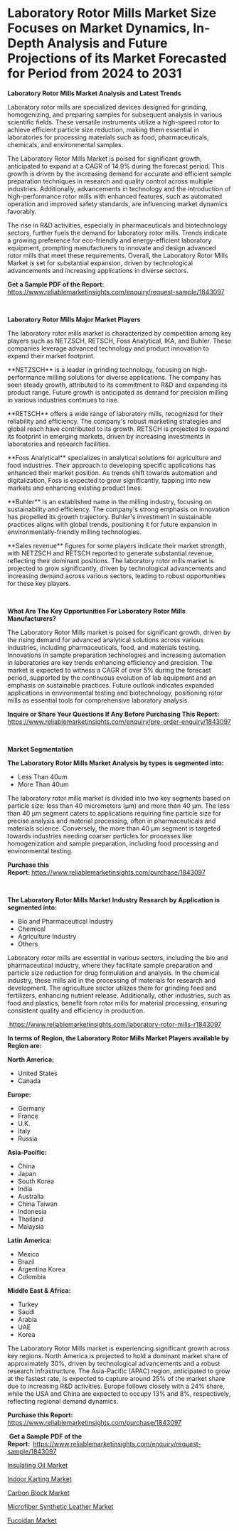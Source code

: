 <p><h1>Laboratory Rotor Mills Market Size Focuses on Market Dynamics, In-Depth Analysis and Future Projections of its Market Forecasted for Period from 2024 to 2031</h1></p><p><strong>Laboratory Rotor Mills Market Analysis and Latest Trends</strong></p>
<p><p>Laboratory rotor mills are specialized devices designed for grinding, homogenizing, and preparing samples for subsequent analysis in various scientific fields. These versatile instruments utilize a high-speed rotor to achieve efficient particle size reduction, making them essential in laboratories for processing materials such as food, pharmaceuticals, chemicals, and environmental samples.</p><p>The Laboratory Rotor Mills Market is poised for significant growth, anticipated to expand at a CAGR of 14.9% during the forecast period. This growth is driven by the increasing demand for accurate and efficient sample preparation techniques in research and quality control across multiple industries. Additionally, advancements in technology and the introduction of high-performance rotor mills with enhanced features, such as automated operation and improved safety standards, are influencing market dynamics favorably.</p><p>The rise in R&D activities, especially in pharmaceuticals and biotechnology sectors, further fuels the demand for laboratory rotor mills. Trends indicate a growing preference for eco-friendly and energy-efficient laboratory equipment, prompting manufacturers to innovate and design advanced rotor mills that meet these requirements. Overall, the Laboratory Rotor Mills Market is set for substantial expansion, driven by technological advancements and increasing applications in diverse sectors.</p></p>
<p><strong>Get a Sample PDF of the Report:&nbsp;</strong> <a href="https://www.reliablemarketinsights.com/enquiry/request-sample/1843097?utm_campaign=1725&utm_medium=2&utm_source=Github&utm_content=ia&utm_term=17102024&utm_id=laboratory-rotor-mills">https://www.reliablemarketinsights.com/enquiry/request-sample/1843097</a></p>
<p>&nbsp;</p>
<p><strong>Laboratory Rotor Mills Major Market Players</strong></p>
<p><p>The laboratory rotor mills market is characterized by competition among key players such as NETZSCH, RETSCH, Foss Analytical, IKA, and Buhler. These companies leverage advanced technology and product innovation to expand their market footprint.</p><p>**NETZSCH** is a leader in grinding technology, focusing on high-performance milling solutions for diverse applications. The company has seen steady growth, attributed to its commitment to R&D and expanding its product range. Future growth is anticipated as demand for precision milling in various industries continues to rise.</p><p>**RETSCH** offers a wide range of laboratory mills, recognized for their reliability and efficiency. The company's robust marketing strategies and global reach have contributed to its growth. RETSCH is projected to expand its footprint in emerging markets, driven by increasing investments in laboratories and research facilities.</p><p>**Foss Analytical** specializes in analytical solutions for agriculture and food industries. Their approach to developing specific applications has enhanced their market position. As trends shift towards automation and digitalization, Foss is expected to grow significantly, tapping into new markets and enhancing existing product lines.</p><p>**Buhler** is an established name in the milling industry, focusing on sustainability and efficiency. The company's strong emphasis on innovation has propelled its growth trajectory. Buhler's investment in sustainable practices aligns with global trends, positioning it for future expansion in environmentally-friendly milling technologies.</p><p>**Sales revenue** figures for some players indicate their market strength, with NETZSCH and RETSCH reported to generate substantial revenue, reflecting their dominant positions. The laboratory rotor mills market is projected to grow significantly, driven by technological advancements and increasing demand across various sectors, leading to robust opportunities for these key players.</p></p>
<p>&nbsp;</p>
<p><strong>What Are The Key Opportunities For Laboratory Rotor Mills Manufacturers?</strong></p>
<p><p>The Laboratory Rotor Mills market is poised for significant growth, driven by the rising demand for advanced analytical solutions across various industries, including pharmaceuticals, food, and materials testing. Innovations in sample preparation technologies and increasing automation in laboratories are key trends enhancing efficiency and precision. The market is expected to witness a CAGR of over 5% during the forecast period, supported by the continuous evolution of lab equipment and an emphasis on sustainable practices. Future outlook indicates expanded applications in environmental testing and biotechnology, positioning rotor mills as essential tools for comprehensive laboratory analysis.</p></p>
<p><strong>Inquire or Share Your Questions If Any Before Purchasing This Report:</strong> <a href="https://www.reliablemarketinsights.com/enquiry/pre-order-enquiry/1843097?utm_campaign=1725&utm_medium=2&utm_source=Github&utm_content=ia&utm_term=17102024&utm_id=laboratory-rotor-mills">https://www.reliablemarketinsights.com/enquiry/pre-order-enquiry/1843097</a></p>
<p>&nbsp;</p>
<p><strong>Market Segmentation</strong></p>
<p><strong>The Laboratory Rotor Mills Market Analysis by types is segmented into:</strong></p>
<p><ul><li>Less Than 40um</li><li>More Than 40um</li></ul></p>
<p><p>The laboratory rotor mills market is divided into two key segments based on particle size: less than 40 micrometers (µm) and more than 40 µm. The less than 40 µm segment caters to applications requiring fine particle size for precise analysis and material processing, often in pharmaceuticals and materials science. Conversely, the more than 40 µm segment is targeted towards industries needing coarser particles for processes like homogenization and sample preparation, including food processing and environmental testing.</p></p>
<p><strong>Purchase this Report:&nbsp;</strong><a href="https://www.reliablemarketinsights.com/purchase/1843097?utm_campaign=1725&utm_medium=2&utm_source=Github&utm_content=ia&utm_term=17102024&utm_id=laboratory-rotor-mills">https://www.reliablemarketinsights.com/purchase/1843097</a></p>
<p>&nbsp;</p>
<p><strong>The Laboratory Rotor Mills Market Industry Research by Application is segmented into:</strong></p>
<p><ul><li>Bio and Pharmaceutical Industry</li><li>Chemical</li><li>Agriculture Industry</li><li>Others</li></ul></p>
<p><p>Laboratory rotor mills are essential in various sectors, including the bio and pharmaceutical industry, where they facilitate sample preparation and particle size reduction for drug formulation and analysis. In the chemical industry, these mills aid in the processing of materials for research and development. The agriculture sector utilizes them for grinding feed and fertilizers, enhancing nutrient release. Additionally, other industries, such as food and plastics, benefit from rotor mills for material processing, ensuring consistent quality and efficiency in production.</p></p>
<p><a href="https://www.reliablemarketinsights.com/laboratory-rotor-mills-r1843097?utm_campaign=1725&utm_medium=2&utm_source=Github&utm_content=ia&utm_term=17102024&utm_id=laboratory-rotor-mills">&nbsp;https://www.reliablemarketinsights.com/laboratory-rotor-mills-r1843097</a></p>
<p><strong>In terms of Region, the Laboratory Rotor Mills Market Players available by Region are:</strong></p>
<p>
    <p> <strong> North America: </strong>
        <ul>
            <li>United States</li>
            <li>Canada</li>
        </ul>
        </p> 
    <p> <strong> Europe: </strong>
        <ul>
            <li>Germany</li>
            <li>France</li>
            <li>U.K.</li>
            <li>Italy</li>
            <li>Russia</li>
        </ul>
        </p> 
    <p> <strong> Asia-Pacific: </strong>
        <ul>
            <li>China</li>
            <li>Japan</li>
            <li>South Korea</li>
            <li>India</li>
            <li>Australia</li>
            <li>China Taiwan</li>
            <li>Indonesia</li>
            <li>Thailand</li>
            <li>Malaysia</li>
        </ul>
        </p> 
    <p> <strong> Latin America: </strong>
        <ul>
            <li>Mexico</li>
            <li>Brazil</li>
            <li>Argentina Korea</li>
            <li>Colombia</li>
        </ul>
        </p> 
    <p> <strong> Middle East & Africa: </strong>
        <ul>
            <li>Turkey</li>
            <li>Saudi</li>
            <li>Arabia</li>
            <li>UAE</li>
            <li>Korea</li>
        </ul>
    </p>
    </p>
<p><p>The Laboratory Rotor Mills market is experiencing significant growth across key regions. North America is projected to hold a dominant market share of approximately 30%, driven by technological advancements and a robust research infrastructure. The Asia-Pacific (APAC) region, anticipated to grow at the fastest rate, is expected to capture around 25% of the market share due to increasing R&D activities. Europe follows closely with a 24% share, while the USA and China are expected to occupy 13% and 8%, respectively, reflecting regional demand dynamics.</p></p>
<p><strong>Purchase this Report: </strong><a href="https://www.reliablemarketinsights.com/purchase/1843097?utm_campaign=1725&utm_medium=2&utm_source=Github&utm_content=ia&utm_term=17102024&utm_id=laboratory-rotor-mills">https://www.reliablemarketinsights.com/purchase/1843097</a></p>
<p>&nbsp;<strong>Get a Sample PDF of the Report:&nbsp;&nbsp;</strong><a href="https://www.reliablemarketinsights.com/enquiry/request-sample/1843097?utm_campaign=1725&utm_medium=2&utm_source=Github&utm_content=ia&utm_term=17102024&utm_id=laboratory-rotor-mills">https://www.reliablemarketinsights.com/enquiry/request-sample/1843097</a></p>
<p><strong></strong></p>
<p><p><a href="https://www.linkedin.com/pulse/insulating-oil-market-trends-growth-outlook-2024-2031-byresearch-5txee?utm_campaign=1725&utm_medium=2&utm_source=Github&utm_content=ia&utm_term=17102024&utm_id=laboratory-rotor-mills">Insulating Oil Market</a></p><p><a href="https://www.linkedin.com/pulse/driving-forces-global-indoor-karting-market-trends-applications-e5cdf?utm_campaign=1725&utm_medium=2&utm_source=Github&utm_content=ia&utm_term=17102024&utm_id=laboratory-rotor-mills">Indoor Karting Market</a></p><p><a href="https://www.linkedin.com/pulse/global-carbon-block-market-size-trends-analysis-regional-o9dle?utm_campaign=1725&utm_medium=2&utm_source=Github&utm_content=ia&utm_term=17102024&utm_id=laboratory-rotor-mills">Carbon Block Market</a></p><p><a href="https://www.linkedin.com/pulse/microfiber-synthetic-leather-momentum-charting-146-cagr-ntybe?utm_campaign=1725&utm_medium=2&utm_source=Github&utm_content=ia&utm_term=17102024&utm_id=laboratory-rotor-mills">Microfiber Synthetic Leather Market</a></p><p><a href="https://www.linkedin.com/pulse/evaluating-global-fucoidan-market-trends-growth-opportunities-m6xte?utm_campaign=1725&utm_medium=2&utm_source=Github&utm_content=ia&utm_term=17102024&utm_id=laboratory-rotor-mills">Fucoidan Market</a></p></p>